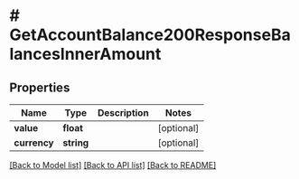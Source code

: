 # # GetAccountBalance200ResponseBalancesInnerAmount

## Properties

Name | Type | Description | Notes
------------ | ------------- | ------------- | -------------
**value** | **float** |  | [optional]
**currency** | **string** |  | [optional]

[[Back to Model list]](../../README.md#models) [[Back to API list]](../../README.md#endpoints) [[Back to README]](../../README.md)
